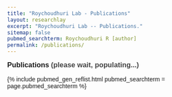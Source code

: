 ```yaml
---
title: "Roychoudhuri Lab - Publications"
layout: researchlay
excerpt: "Roychoudhuri Lab -- Publications."
sitemap: false
pubmed_searchterm: Roychoudhuri R [author]
permalink: /publications/
---
```

<div style="font-family: Arial, Helvetica, sans-serif">
<h3 style="margin-top:0px">Publications <font color="#444444">(please wait, populating...)</font></h3> 
{% include pubmed_gen_reflist.html pubmed_searchterm = page.pubmed_searchterm %}
</div>
